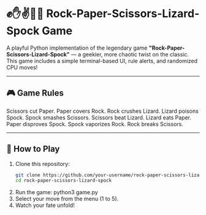 
# ✊✋✌️🦎🖖 Rock-Paper-Scissors-Lizard-Spock Game

A playful Python implementation of the legendary game **"Rock-Paper-Scissors-Lizard-Spock"** — a geekier, more chaotic twist on the classic. This game includes a simple terminal-based UI, rule alerts, and randomized CPU moves!

----
## 🎮 Game Rules
Scissors cut Paper.
Paper covers Rock.
Rock crushes Lizard.
Lizard poisons Spock.
Spock smashes Scissors.
Scissors beat Lizard.
Lizard eats Paper.
Paper disproves Spock.
Spock vaporizes Rock.
Rock breaks Scissors.


---

## 🚀 How to Play

1. Clone this repository:
   ```bash
   git clone https://github.com/your-username/rock-paper-scissors-lizard-spock.git
   cd rock-paper-scissors-lizard-spock

2. Run the game:
   python3 game.py
3. Select your move from the menu (1 to 5).
4. Watch your fate unfold!
